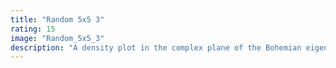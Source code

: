 ```yaml
---
title: "Random 5x5 3"
rating: 15
image: "Random_5x5_3"
description: "A density plot in the complex plane of the Bohemian eigenvalues of a sample of 250 million 5x5 matrices where the entries are sampled from {-1, -1/10000, 0, 1/10000, 1}. Color represents the eigenvalue density. Viewed on [-3-3i, 3+3i]."
---
```

